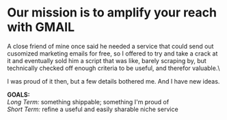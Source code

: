 # Our mission is to amplify your reach with GMAIL
A close friend of mine once said he needed a service that could send out cusomized marketing emails for free, so I offered to try and take a crack at it and eventually sold him a script that was like, barely scraping by, but technically checked off enough criteria to be useful, and therefor valuable.\

I was proud of it then, but a few details bothered me. And I have new ideas.

__GOALS:__\
_Long Term:_ something shippable; something I'm proud of\
_Short Term:_ refine a useful and easily sharable niche service
